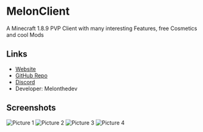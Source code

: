 # MelonClient
A Minecraft 1.8.9 PVP Client with many interesting Features, free Cosmetics and cool Mods

## Links ##
- [Website](https://melonthedev.wtf/)
- [GitHub Repo](https://github.com/MelonTheDev/MelonClient/)
- [Discord](https://discord.gg/CQQm6sS4Z8)
- Developer: Melonthedev

## Screenshots ##

![Picture 1](https://cdn.discordapp.com/attachments/900374653233659904/900397840415723640/unknown.png)
![Picture 2](https://cdn.discordapp.com/attachments/900374653233659904/900398254754242600/unknown.png)
![Picture 3](https://user-images.githubusercontent.com/56476502/138119281-4673aaf4-6223-4cd4-9e6f-f64a01398347.png)
![Picture 4](https://user-images.githubusercontent.com/56476502/138119418-499752ac-ae41-42d1-b54f-4381b71ec676.png)


